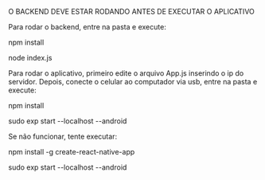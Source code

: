 O BACKEND DEVE ESTAR RODANDO ANTES DE EXECUTAR O APLICATIVO

Para rodar o backend, entre na pasta e execute:

npm install

node index.js


Para rodar o aplicativo, primeiro edite o arquivo App.js inserindo o ip do servidor. Depois, conecte o celular ao computador via usb, entre na pasta e execute:

npm install

sudo exp start --localhost --android

Se não funcionar, tente executar:

npm install -g create-react-native-app

sudo exp start --localhost --android
